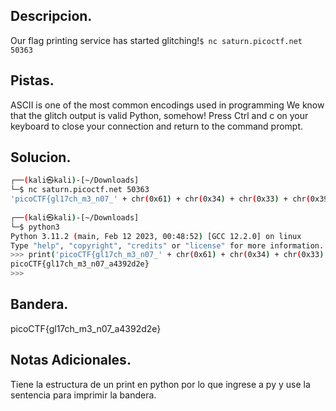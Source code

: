 ## Descripcion.
Our flag printing service has started glitching!`$ nc saturn.picoctf.net 50363`

## Pistas.
ASCII is one of the most common encodings used in programming
We know that the glitch output is valid Python, somehow!
Press Ctrl and c on your keyboard to close your connection and return to the command prompt.

## Solucion.
``` bash
┌──(kali㉿kali)-[~/Downloads]
└─$ nc saturn.picoctf.net 50363
'picoCTF{gl17ch_m3_n07_' + chr(0x61) + chr(0x34) + chr(0x33) + chr(0x39) + chr(0x32) + chr(0x64) + chr(0x32) + chr(0x65) + '}'
                                                                                                                                                           
┌──(kali㉿kali)-[~/Downloads]
└─$ python3          
Python 3.11.2 (main, Feb 12 2023, 00:48:52) [GCC 12.2.0] on linux
Type "help", "copyright", "credits" or "license" for more information.
>>> print('picoCTF{gl17ch_m3_n07_' + chr(0x61) + chr(0x34) + chr(0x33) + chr(0x39) + chr(0x32) + chr(0x64) + chr(0x32) + chr(0x65) + '}')
picoCTF{gl17ch_m3_n07_a4392d2e}
>>>

```

## Bandera.
picoCTF{gl17ch_m3_n07_a4392d2e}

## Notas Adicionales.
Tiene la estructura de un print en python por lo que ingrese a py y use la sentencia para imprimir la bandera.
